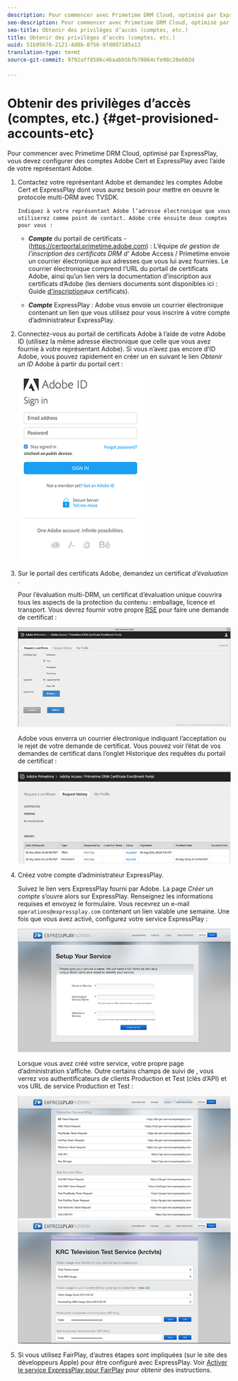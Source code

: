 ```yaml
---
description: Pour commencer avec Primetime DRM Cloud, optimisé par ExpressPlay, vous devez configurer des comptes Adobe Cert et ExpressPlay avec l’aide de votre représentant Adobe.
seo-description: Pour commencer avec Primetime DRM Cloud, optimisé par ExpressPlay, vous devez configurer des comptes Adobe Cert et ExpressPlay avec l’aide de votre représentant Adobe.
seo-title: Obtenir des privilèges d’accès (comptes, etc.)
title: Obtenir des privilèges d’accès (comptes, etc.)
uuid: 51b95676-2121-4d8b-8756-9fd097185a13
translation-type: tm+mt
source-git-commit: 9792aff8586c46aabb5bfb70864cfe98c28e602d

---
```



# Obtenir des privilèges d’accès (comptes, etc.) {#get-provisioned-accounts-etc}

Pour commencer avec Primetime DRM Cloud, optimisé par ExpressPlay, vous devez configurer des comptes Adobe Cert et ExpressPlay avec l’aide de votre représentant Adobe.

1. Contactez votre représentant Adobe et demandez les comptes Adobe Cert et ExpressPlay dont vous aurez besoin pour mettre en oeuvre le protocole multi-DRM avec TVSDK.

       Indiquez à votre représentant Adobe l’adresse électronique que vous utiliserez comme point de contact. Adobe crée ensuite deux comptes pour vous :
   
   * ***Compte*** du portail de certificats - (<span></span>https://certportal.primetime.adobe.com) : L’équipe *de gestion de l’inscription des certificats DRM d’* Adobe Access / Primetime envoie un courrier électronique aux adresses que vous lui avez fournies. Le courrier électronique comprend l’URL du portail de certificats Adobe, ainsi qu’un lien vers la documentation d’inscription aux certificats d’Adobe (les derniers documents sont disponibles ici : Guide [d&#39;inscription](../../../digital-rights-management/certificate-enrollment-guide/about-certs.md)aux certificats).

   * ***Compte*** ExpressPlay : Adobe vous envoie un courrier électronique contenant un lien que vous utilisez pour vous inscrire à votre compte d’administrateur ExpressPlay.

1. Connectez-vous au portail de certificats Adobe à l’aide de votre Adobe ID (utilisez la même adresse électronique que celle que vous avez fournie à votre représentant Adobe). Si vous n’avez pas encore d’ID Adobe, vous pouvez rapidement en créer un en suivant le lien *Obtenir un ID* Adobe à partir du portail cert :

   <!--<a id="fig_mst_gtj_wv"></a>-->

   ![](assets/cert_portal_sign-in-page-web.png)

1. Sur le portail des certificats Adobe, demandez un certificat *d’évaluation* .

   Pour l’évaluation multi-DRM, un certificat d’évaluation unique couvrira tous les aspects de la protection du contenu : emballage, licence et transport. Vous devrez fournir votre propre [RSE](../../../digital-rights-management/certificate-enrollment-guide/request-certs/gen-cert-signing-req.md) pour faire une demande de certificat :
   <!--<a id="fig_op1_xwj_wv"></a>-->

   ![](assets/cert_portal_trial_request-web.png)

   Adobe vous enverra un courrier électronique indiquant l’acceptation ou le rejet de votre demande de certificat. Vous pouvez voir l’état de vos demandes de certificat dans l’onglet Historique *des* requêtes du portail de certificat :
   <!--<a id="fig_gkl_myj_wv"></a>-->

   ![](assets/cert_portal_request_history-web.png)

1. Créez votre compte d’administrateur ExpressPlay.

   Suivez le lien vers ExpressPlay fourni par Adobe. La page *Créer un compte* s’ouvre alors sur ExpressPlay. Renseignez les informations requises et envoyez le formulaire. Vous recevrez un e-mail `operations@expressplay.com` contenant un lien   valable une semaine. Une fois que vous avez activé, configurez votre service ExpressPlay :
   <!--<a id="fig_cjl_ztk_wv"></a>-->

   ![](assets/expressplay_create_service-web.png)

   Lorsque vous avez créé votre service, votre propre page d’administration s’affiche. Outre certains champs de suivi  de , vous verrez vos authentificateurs *de* clients Production et Test (clés d’API) et vos URL de service Production et Test :

   <!--<a id="fig_c5h_xdl_wv"></a>-->

   ![](assets/expressplay_admin_dashboard_2-web.png) ![](assets/expressplay_admin_dashboard-web.png)

1. Si vous utilisez FairPlay, d’autres étapes sont impliquées (sur le site des développeurs Apple) pour être configuré avec ExpressPlay. Voir [Activer le service ExpressPlay pour FairPlay](../../multi-drm-workflows/p-l-and-p/fairplay-workflow.md#enable-expressplay-service-for-fairplay) pour obtenir des instructions.
